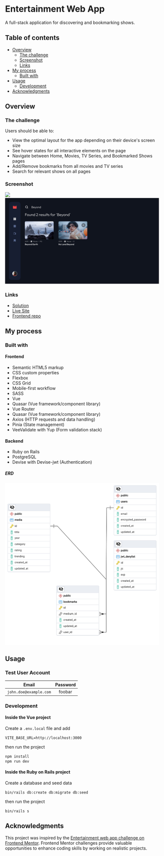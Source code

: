 # Entertainment Web App

A full-stack application for discovering and bookmarking shows.

## Table of contents

- [Overview](#overview)
  - [The challenge](#the-challenge)
  - [Screenshot](#screenshot)
  - [Links](#links)
- [My process](#my-process)
  - [Built with](#built-with)
- [Usage](#usage)
  - [Development](#development)
- [Acknowledgments](#acknowledgments)

## Overview

### The challenge

Users should be able to:

- View the optimal layout for the app depending on their device's screen size
- See hover states for all interactive elements on the page
- Navigate between Home, Movies, TV Series, and Bookmarked Shows pages
- Add/Remove bookmarks from all movies and TV series
- Search for relevant shows on all pages

### Screenshot

![](./app/assets/screenshots/desktop-preview.png)
![](./app/assets/screenshots/search-preview.png)

### Links

- [Solution](https://github.com/grenzk/entertainment-web-app-backend)
- [Live Site](https://entertainment-web-app-navy.vercel.app)
- [Frontend repo](https://github.com/grenzk/entertainment-web-app)

## My process

### Built with

#### Frontend

- Semantic HTML5 markup
- CSS custom properties
- Flexbox
- CSS Grid
- Mobile-first workflow
- SASS
- Vue
- Quasar (Vue framework/component library)
- Vue Router
- Quasar (Vue framework/component library)
- Axios (HTTP requests and data handling)
- Pinia (State management)
- VeeValidate with Yup (Form validation stack)

#### Backend

- Ruby on Rails
- PostgreSQL
- Devise with Devise-jwt (Authentication)

##### ERD

![](./app/assets/screenshots/erd.png)

## Usage

### Test User Account

|         Email          | Password |
| :--------------------: | :------: |
| `john.doe@example.com` |  foobar  |

### Development

#### Inside the Vue project

Create a `.env.local` file and add

```
VITE_BASE_URL=http://localhost:3000
```

then run the project

```
npm install
npm run dev
```

#### Inside the Ruby on Rails project

Create a database and seed data

```
bin/rails db:create db:migrate db:seed
```

then run the project

```
bin/rails s
```

## Acknowledgments

This project was inspired by the [Entertainment web app challenge on Frontend Mentor](https://www.frontendmentor.io/challenges/entertainment-web-app-J-UhgAW1X). Frontend Mentor challenges provide valuable opportunities to enhance coding skills by working on realistic projects.
